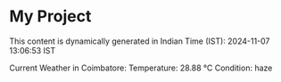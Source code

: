 # My Project

This content is dynamically generated in Indian Time (IST): 2024-11-07 13:06:53 IST


Current Weather in Coimbatore:
Temperature: 28.88 °C
Condition: haze
